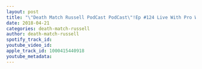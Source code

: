 ```yaml
---
layout: post
title: "\"Death Match Russell PodCast PodCast\"!Ep #124 Live With Pro Wrestler \"Big Donnie Tune in!"
date: 2018-04-21
categories: death-match-russell
author: death-match-russell
spotify_track_id: 
youtube_video_id: 
apple_track_id: 1000415440918
youtube_metadata: 
---
```

